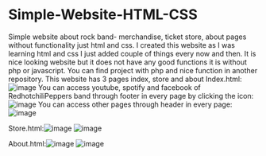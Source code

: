 # Simple-Website-HTML-CSS
Simple website about rock band- merchandise, ticket store, about pages without functionality just html and css. 
I created this website as I was learning html and css I just added couple of things every now and then. It is nice looking website but it does not have any good functions
it is without php or javascript. You can find project with php and nice function in another repository. This website has 3 pages index, store and about
Index.html:
![image](https://user-images.githubusercontent.com/92724870/172604826-8a09e2c6-b819-42d0-83a1-d6d4c821f3bc.png)
You can access youtube, spotify and facebook of RedhotchiliPeppers band through footer in every page by clicking the icon:
![image](https://user-images.githubusercontent.com/92724870/172605632-ea7a4206-0d4d-42fc-a5f0-fb7f0e8a14ec.png)
You can access other pages through header in every page:
![image](https://user-images.githubusercontent.com/92724870/172605983-a50122da-ed28-48a7-ba95-b61af9bf3273.png)

Store.html:![image](https://user-images.githubusercontent.com/92724870/172606076-e60acc82-1efa-45a9-bc06-48416786614b.png)
![image](https://user-images.githubusercontent.com/92724870/172606456-272f9be4-5839-4088-85bf-171063ffd5d8.png)

About.html:![image](https://user-images.githubusercontent.com/92724870/172606556-2d87be08-5324-48e4-9c1d-01a690037ee8.png)
![image](https://user-images.githubusercontent.com/92724870/172606601-38071bc6-fc4a-476d-bac2-3736fe0e5a6a.png)



